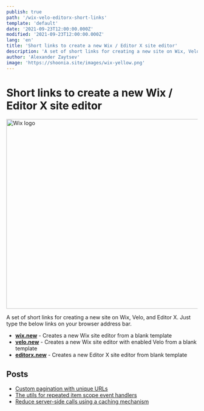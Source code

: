 ```yaml
---
publish: true
path: '/wix-velo-editorx-short-links'
template: 'default'
date: '2021-09-23T12:00:00.000Z'
modified: '2021-09-23T12:00:00.000Z'
lang: 'en'
title: 'Short links to create a new Wix / Editor X site editor'
description: 'A set of short links for creating a new site on Wix, Velo, and Editor X'
author: 'Alexander Zaytsev'
image: 'https://shoonia.site/images/wix-yellow.png'
---
```


# Short links to create a new Wix / <span style="white-space:nowrap">Editor X</span> site editor

<img
  src="https://shoonia.site/images/wix-yellow.png"
  width="1400"
  height="500"
  alt="Wix logo"
/>

A set of short links for creating a new site on Wix, Velo, and Editor X. Just type the below links on your browser address bar.

- **[wix.new](https://wix.new)** - Creates a new Wix site editor from a blank template
- **[velo.new](https://velo.new)** - Creates a new Wix site editor with enabled Velo from a blank template
- **[editorx.new](https://editorx.new)** - Creates a new Editor X site editor from blank template

## Posts

- [Custom pagination with unique URLs](/custom-pagination-with-unique-urls)
- [The utils for repeated item scope event handlers](/the-utils-for-repeated-item-scope-event-handlers)
- [Reduce server-side calls using a caching mechanism](/cache-for-the-jsw-functions)
